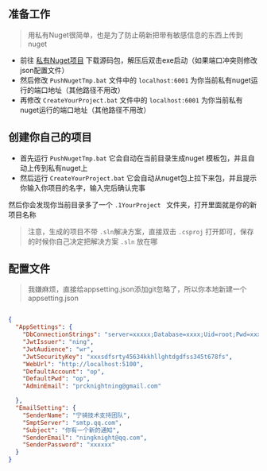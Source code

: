 

## 准备工作

> 用私有Nuget很简单，也是为了防止萌新把带有敏感信息的东西上传到nuget

- 前往 [私有Nuget项目](https://github.com/loic-sharma/BaGet/releases) 下载源码包，解压后双击exe启动（如果端口冲突则修改json配置文件）
- 然后修改 `PushNugetTmp.bat` 文件中的 ` localhost:6001 ` 为你当前私有nuget运行的端口地址（其他路径不用改）
- 再修改 ` CreateYourProject.bat ` 文件中的 ` localhost:6001 ` 为你当前私有nuget运行的端口地址（其他路径不用改）


## 创建你自己的项目

- 首先运行 ` PushNugetTmp.bat ` 它会自动在当前目录生成nuget 模板包，并且自动上传到私有nuget上
- 然后运行 ` CreateYourProject.bat ` 它会自动从nuget包上拉下来包，并且提示你输入你项目的名字，输入完后确认完事

然后你会发现你当前目录多了一个 `.1YourProject ` 文件夹，打开里面就是你的新项目名称


> 注意，生成的项目不带 `.sln`解决方案，直接双击 `.csproj` 打开即可，保存的时候你自己决定把解决方案 `.sln` 放在哪


## 配置文件

> 我嫌麻烦，直接给appsetting.json添加git忽略了，所以你本地新建一个 appsetting.json

```json

{
  "AppSettings": {
    "DbConnectionStrings": "server=xxxxx;Database=xxxx;Uid=root;Pwd=xxxx;Port=6607;Allow User Variables=True;SslMode=none;",
    "JwtIssuer": "ning",
    "JwtAudience": "wr",
    "JwtSecurityKey": "xxxsdfsrty45634kkhllghtdgdfss345t678fs",
    "WebUrl": "http://localhost:5100",
    "DefaultAccount": "op",
    "DefaultPwd": "op",
    "AdminEmail": "prcknightning@gmail.com"

  },
  "EmailSetting": {
    "SenderName": "宁骑技术支持团队",
    "SmptServer": "smtp.qq.com",
    "Subject": "你有一个新的通知",
    "SenderEmail": "ningknight@qq.com",
    "SenderPassword": "xxxxxx"
  }
}
```